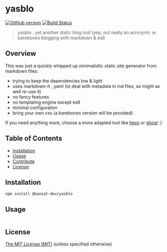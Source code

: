 # yasblo

[![GitHub version](https://badge.fury.io/gh/kaosat-dev/yasblo.svg)](https://badge.fury.io/gh/kaosat-dev/yasblo)
[![Build Status](https://travis-ci.org/kaosat-dev/yasblo.svg)](https://travis-ci.org/kaosat-dev/yasblo)

> yasblo : yet another static blog tool (yep, not really an acronym): ie barebones blogging with markdown & es6


## Overview

This was just a quickly whipped up minimalistic static site generator from markdown files:
  * trying to keep the dependencies low & light
  * uses markdown-it , yaml (to deal with metadata in md files, so might as well re-use it)
  * no fancy features
  * no templating engine except es6
  * minimal configuration
  * bring your own css (a barebones version will be provided)

If you need anything more, choose a more adapted tool like [hexo](https://hexo.io/) or [ghost](https://ghost.org/) :)

## Table of Contents

- [Installation](#installation)
- [Usage](#usage)
- [Contribute](#contribute)
- [License](#license)

## Installation

```
npm install @kaosat-dev/yasblo
```

## Usage

```
```


## License

[The MIT License (MIT)](https://github.com/kaosat-dev/yasblo/blob/master/LICENSE)
(unless specified otherwise)
